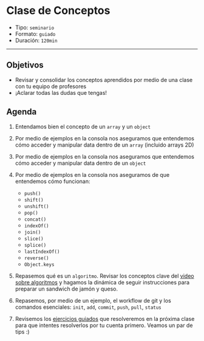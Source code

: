 # Clase de Conceptos

- Tipo: `seminario`
- Formato: `guiado`
- Duración: `120min`

***

## Objetivos

- Revisar y consolidar los conceptos aprendidos por medio de una clase con tu
  equipo de profesores
- ¡Aclarar todas las dudas que tengas!

## Agenda

1. Entendamos bien el concepto de un `array` y un `object`

2. Por medio de ejemplos en la consola nos aseguramos que entendemos cómo
   acceder y manipular data dentro de un `array` (incluido arrays 2D)

3. Por medio de ejemplos en la consola nos aseguramos que entendemos cómo
   acceder y manipular data dentro de un `object`

4. Por medio de ejemplos en la consola nos aseguramos de que entendemos cómo
   funcionan:

   + `push()`
   + `shift()`
   + `unshift()`
   + `pop()`
   + `concat()`
   + `indexOf()`
   + `join()`
   + `slice()`
   + `splice()`
   + `lastIndexOf()`
   + `reverse()`
   + `Object.keys`

5. Repasemos qué es un `algoritmo`. Revisar los conceptos clave del [video
   sobre algoritmos](https://www.youtube.com/watch?v=U3CGMyjzlvM) y hagamos la
   dinámica de seguir instrucciones para preparar un sandwich de jamón y queso.

6. Repasemos, por medio de un ejemplo, el workflow de git y los comandos
   esenciales: `init`, `add`, `commit`, `push`, `pull`, `status`

7. Revisemos los [ejercicios guiados](12-guided-exercises) que resolveremos en
   la próxima clase para que intentes resolverlos por tu cuenta primero. Veamos
   un par de tips :)
